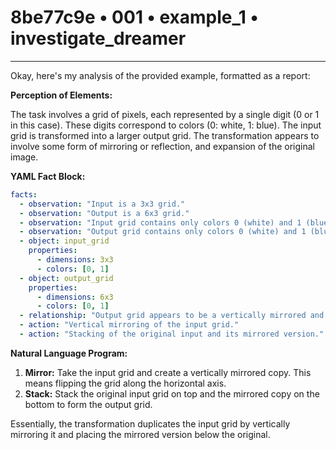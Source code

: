 # 8be77c9e • 001 • example_1 • investigate_dreamer

---
Okay, here's my analysis of the provided example, formatted as a report:

**Perception of Elements:**

The task involves a grid of pixels, each represented by a single digit (0 or 1 in this case). These digits correspond to colors (0: white, 1: blue). The input grid is transformed into a larger output grid. The transformation appears to involve some form of mirroring or reflection, and expansion of the original image.

**YAML Fact Block:**



```yaml
facts:
  - observation: "Input is a 3x3 grid."
  - observation: "Output is a 6x3 grid."
  - observation: "Input grid contains only colors 0 (white) and 1 (blue)."
  - observation: "Output grid contains only colors 0 (white) and 1 (blue)."
  - object: input_grid
    properties:
      - dimensions: 3x3
      - colors: [0, 1]
  - object: output_grid
    properties:
      - dimensions: 6x3
      - colors: [0, 1]
  - relationship: "Output grid appears to be a vertically mirrored and stacked version of the input grid."
  - action: "Vertical mirroring of the input grid."
  - action: "Stacking of the original input and its mirrored version."

```



**Natural Language Program:**

1.  **Mirror:** Take the input grid and create a vertically mirrored copy. This means flipping the grid along the horizontal axis.
2.  **Stack:** Stack the original input grid on top and the mirrored copy on the bottom to form the output grid.

Essentially, the transformation duplicates the input grid by vertically mirroring it and placing the mirrored version below the original.

